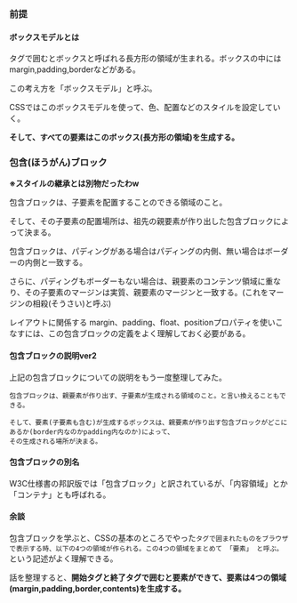 ### 前提
#### ボックスモデルとは

タグで囲むとボックスと呼ばれる長方形の領域が生まれる。ボックスの中にはmargin,padding,borderなどがある。  

この考え方を「ボックスモデル」と呼ぶ。

CSSではこのボックスモデルを使って、色、配置などのスタイルを設定していく。

**そして、すべての要素はこのボックス(長方形の領域)を生成する。**

### 包含(ほうがん)ブロック

**※スタイルの継承とは別物だったわw**

包含ブロックは、子要素を配置することのできる領域のこと。

そして、その子要素の配置場所は、祖先の親要素が作り出した包含ブロックによって決まる。

包含ブロックは、パディングがある場合はパディングの内側、無い場合はボーダーの内側と一致する。

さらに、パディングもボーダーもない場合は、親要素のコンテンツ領域に重なり、その子要素のマージンは実質、親要素のマージンと一致する。(これをマージンの相殺(そうさい)と呼ぶ)

レイアウトに関係する margin、padding、float、positionプロパティを使いこなすには、この包含ブロックの定義をよく理解しておく必要がある。

#### 包含ブロックの説明ver2

上記の包含ブロックについての説明をもう一度整理してみた。

```
包含ブロックは、親要素が作り出す、子要素が生成される領域のこと。と言い換えることもできる。

そして、要素(子要素も含む)が生成するボックスは、親要素が作り出す包含ブロックがどこにあるか(border内なのかpadding内なのか)によって、
その生成される場所が決まる。
```

#### 包含ブロックの別名

W3C仕様書の邦訳版では「包含ブロック」と訳されているが、「内容領域」とか「コンテナ」とも呼ばれる。

#### 余談

包含ブロックを学ぶと、CSSの基本のところでやった`タグで囲まれたものをブラウザで表示する時、以下の4つの領域が作られる。この4つの領域をまとめて 「要素」 と呼ぶ。`という記述がよく理解できる。

話を整理すると、**開始タグと終了タグで囲むと要素ができて、要素は4つの領域(margin,padding,border,contents)を生成する。**










